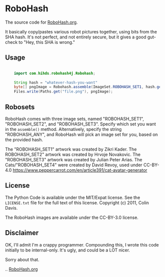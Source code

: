 RoboHash
========

The source code for [RoboHash.org](https://robohash.org/).

It basically copy/pastes various robot pictures together, using bits
from the SHA hash. It's not perfect, and not entirely secure, but it
gives a good gut-check to "Hey, this SHA is wrong."

Usage
-----

```java

    import com.hihds.robohash4j.Robohash;
    
    String hash = "whatever-hash-you-want"
    byte[] pngImage = Robohash.assemble(ImageSet.ROBOHASH_SET1, hash.getBytes(), Format.PNG);
    Files.write(Paths.get("file.png"), pngImage);
```

Robosets
--------

RoboHash comes with three image sets, named "ROBOHASH_SET1", "ROBOHASH_SET2", and "ROBOHASH_SET3".
Specify which set you want in the ``assemble()`` method. Alternatively,
specify the string "ROBOHASH_ANY", and RoboHash will pick an image set for you,
based on the provided hash.

The "ROBOHASH_SET1" artwork was created by Zikri Kader. The ROBOHASH_SET2" artwork was
created by Hrvoje Novakovic. The "ROBOHASH_SET3" artwork was created by Julian
Peter Arias.
The Cats/"ROBOHASH_SET4" were created by David Revoy, used under CC-BY-4.0
https://www.peppercarrot.com/en/article391/cat-avatar-generator


License
-------

The Python Code is available under the MIT/Expat license. See the
``LICENSE.txt`` file for the full text of this license. Copyright (c)
2011, Colin Davis.

The RoboHash images are available under the CC-BY-3.0 license.

Disclaimer
----------

OK, I'll admit I'm a crappy programmer. Compounding this, I wrote this
code initially to be internal-only. It's ugly, and could be a LOT nicer.

Sorry about that.

.. [RoboHash.org](https://robohash.org/)

